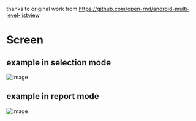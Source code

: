 thanks to original work from https://github.com/open-rnd/android-multi-level-listview

# Screen

## example in selection mode 
![image](https://github.com/user-attachments/assets/a6570935-eeb0-4dd3-9729-a1051ab454dc)

## example in report mode
![image](https://github.com/user-attachments/assets/be056333-bee0-455f-b552-d0f16ddc342f)

